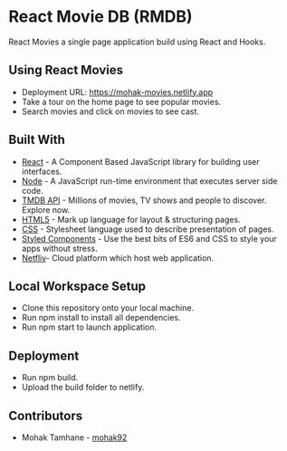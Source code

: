 # React Movie DB (RMDB)
React Movies a single page application build using React and Hooks.

## Using React Movies
* Deployment URL: https://mohak-movies.netlify.app
* Take a tour on the home page to see popular movies.
* Search movies and click on movies to see cast.

## Built With
* [React](https://reactjs.org/) - A Component Based JavaScript library for building user interfaces.
* [Node](https://nodejs.org/en) - A JavaScript run-time environment that executes server side code.
* [TMDB API](https://www.themoviedb.org/?language=en-US) - Millions of movies, TV shows and people to discover. Explore now.
* [HTML5](https://developer.mozilla.org/en-US/docs/Web/Guide/HTML/HTML5) - Mark up language for layout & structuring pages. 
* [CSS](https://developer.mozilla.org/en-US/docs/Web/CSS) - Stylesheet language used to describe presentation of pages.
* [Styled Components](https://styled-components.com/) - Use the best bits of ES6 and CSS to style your apps without stress.
* [Netfliy](https://www.netlify.com/)- Cloud platform which host web application. 

## Local Workspace Setup
* Clone this repository onto your local machine.
* Run npm install to install all dependencies.
* Run npm start to launch application.

## Deployment
* Run npm build.
* Upload the build folder to netlify.

## Contributors
* Mohak Tamhane - [mohak92](https://github.com/mohak92)
